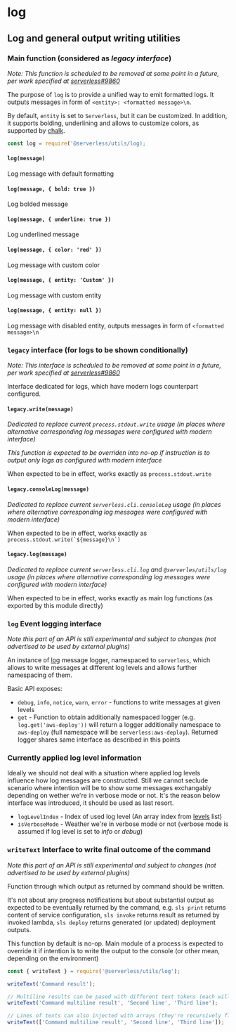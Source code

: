# log

## Log and general output writing utilities

### Main function (considered as _legacy interface_)

_Note: This function is scheduled to be removed at some point in a future, per work specified at [serverless#9860](https://github.com/serverless/serverless/issues/9860)_

The purpose of `log` is to provide a unified way to emit formatted logs. It outputs messages in form of `<entity>: <formatted message>\n`.

By default, `entity` is set to `Serverless`, but it can be customized. In addition, it supports bolding, underlining and allows to customize colors, as supported by [chalk](https://github.com/chalk/chalk).

```javascript
const log = require('@serverless/utils/log);
```

#### `log(message)`

Log message with default formatting

#### `log(message, { bold: true })`

Log bolded message

#### `log(message, { underline: true })`

Log underlined message

#### `log(message, { color: 'red' })`

Log message with custom color

#### `log(message, { entity: 'Custom' })`

Log message with custom entity

#### `log(message, { entity: null })`

Log message with disabled entity, outputs messages in form of `<formatted message>\n`

### `legacy` interface (for logs to be shown conditionally)

_Note: This interface is scheduled to be removed at some point in a future, per work specified at [serverless#9860](https://github.com/serverless/serverless/issues/9860)_

Interface dedicated for logs, which have modern logs counterpart configured.

#### `legacy.write(message)`

_Dedicated to replace current `process.stdout.write` usage (in places where alternative corresponding log messages were configured with modern interface)_

_This function is expected to be overriden into no-op if instruction is to output only logs as configured with modern interface_

When expected to be in effect, works exactly as `process.stdout.write`

#### `legacy.consoleLog(message)`

_Dedicated to replace current `serverless.cli.consoleLog` usage (in places where alternative corresponding log messages were configured with modern interface)_

When expected to be in effect, works exactly as `` process.stdout.write(`${message}\n`) ``

#### `legacy.log(message)`

_Dedicated to replace current `serverless.cli.log` and `@serverles/utils/log` usage (in places where alternative corresponding log messages were configured with modern interface)_

When expected to be in effect, works exactly as main log functions (as exported by this module directly)

### `log` Event logging interface

_Note this part of an API is still experimental and subject to changes (not advertised to be used by external plugins)_

An instance of [log](https://github.com/medikoo/log) message logger, namespaced to `serverless`, which allows to write messages at different log levels and allows further namespacing of them.

Basic API exposes:

- `debug`, `info`, `notice`, `warn`, `error` - functions to write messages at given levels
- `get` - Function to obtain additionally namespaced logger (e.g. `log.get('aws-deploy'))` will return a logger additionally namespace to `aws-deploy` (full namespace will be `serverless:aws-deploy`). Returned logger shares same interface as described in this points

### Currently applied log level information

Ideally we should not deal with a situation where applied log levels influence how log messages are constructed.
Still we cannot seclude scenario where intention will be to show some messages exchangably depending on wether we're in verbose mode or not.
It's the reason below interface was introduced, it should be used as last resort.

- `logLevelIndex` - Index of used log level (An array index from [levels](https://github.com/medikoo/log/blob/master/levels.json) list)
- `isVerboseMode` - Weather we're in verbose mode or not (verbose mode is assumed if log level is set to _info_ or _debug_)

### `writeText` Interface to write final outcome of the command

_Note this part of an API is still experimental and subject to changes (not advertised to be used by external plugins)_

Function through which output as returned by command should be written.

It's not about any progress notifications but about substantial output as expected to be eventually returned by the command, e.g. `sls print` returns content of service configuration, `sls invoke` returns result as returned by invoked lambda, `sls deploy` returns generated (or updated) deployment outputs.

This function by default is no-op. Main module of a process is expected to override it if intention is to write the output to the console (or other mean, depending on the environment)

```javascript
const { writeText } = require('@serverless/utils/log');

writeText('Command result');

// Multiline results can be pased with different text tokens (each will be presented on new line)
writeText('Command multiline result', 'Second line', 'Third line');

// Lines of texts can also injected with arrays (they're recursively flattened)
writeText(['Command multiline result', 'Second line', 'Third line']);
```
